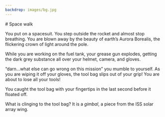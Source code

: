 ```yaml
---
backdrop: images/bg.jpg
---
```


# Space walk

You put on a spacesuit. You step outside the rocket and almost stop breathing. You are blown away by the beauty of earth’s Aurora Borealis, the flickering crown of light around the pole.  

While you are working on the fuel tank, your grease gun explodes, getting the dark grey substance all over your helmet, camera, and gloves.

“darn...what else can go wrong on this mission” you mumble to yourself. As you are wiping it off your gloves, the tool bag slips out of your grip! You are about to lose all your tools!  

You caught the tool bag with your fingertips in the last second before it floated off.

What is clinging to the tool bag? It is a _gimbal_, a piece from the ISS solar array wing.

<Item id="1" />

<Page url="/rocket/en" instructions="" action="Return to the start for a new mission!" condition="none" />

